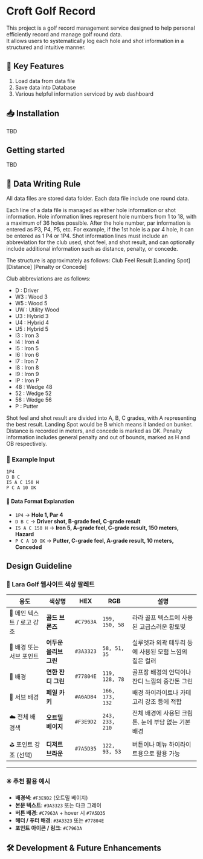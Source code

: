 # Croft Golf Record

This project is a golf record management service designed to help personal efficiently record and manage golf round data.  
It allows users to systematically log each hole and shot information in a structured and intuitive manner.

## 🚀 Key Features
 1. Load data from data file
 1. Save data into Database
 1. Various helpful information serviced by web dashboard

## 📥 Installation
 TBD

## Getting started
 TBD

## 📝 Data Writing Rule

All data files are stored data folder.
Each data file include one round data.

Each line of a data file is managed as either hole information or shot information.
Hole information lines represent hole numbers from 1 to 18, with a maximum of 36 holes possible.
After the hole number, par information is entered as P3, P4, P5, etc.
For example, if the 1st hole is a par 4 hole, it can be entered as 1 P4 or 1P4.
Shot information lines must include an abbreviation for the club used, shot feel, and shot result, and can optionally include additional information such as distance, penalty, or concede.

The structure is approximately as follows:
Club Feel Result \[Landing Spot\] \[Distance\] \[Penalty or Concede\]

Club abbreviations are as follows:

 * D : Driver
 * W3 : Wood 3
 * W5 : Wood 5
 * UW : Utility Wood
 * U3 : Hybrid 3
 * U4 : Hybrid 4
 * U5 : Hybrid 5
 * I3 : Iron 3
 * I4 : Iron 4
 * I5 : Iron 5
 * I6 : Iron 6
 * I7 : Iron 7
 * I8 : Iron 8
 * I9 : Iron 9
 * IP : Iron P
 * 48 : Wedge 48
 * 52 : Wedge 52
 * 56 : Wedge 56
 * P : Putter

Shot feel and shot result are divided into A, B, C grades, with A representing the best result.
Landing Spot would be B which means it landed on bunker.
Distance is recorded in meters, and concede is marked as OK.
Penalty information includes general penalty and out of bounds, marked as H and OB respectively.

### 🎯 Example Input
```
1P4
D B C
I5 A C 150 H
P C A 10 OK
```
#### 📌 Data Format Explanation
- `1P4` → **Hole 1, Par 4**
- `D B C` → **Driver shot, B-grade feel, C-grade result**
- `I5 A C 150 H` → **Iron 5, A-grade feel, C-grade result, 150 meters, Hazard**
- `P C A 10 OK` → **Putter, C-grade feel, A-grade result, 10 meters, Conceded**

## Design Guideline

### 🎨 Lara Golf 웹사이트 색상 팔레트

| 용도                | 색상명            | HEX       | RGB             | 설명                              |
| ----------------- | -------------- | --------- | --------------- | ------------------------------- |
| 🎯 메인 텍스트 / 로고 강조 | **골드 브론즈**     | `#C7963A` | `199, 150, 58`  | 라라 골프 텍스트에 사용된 고급스러운 황토빛        |
| 🌿 배경 또는 서브 포인트   | **어두운 올리브 그린** | `#3A3323` | `58, 51, 35`    | 실루엣과 외곽 테두리 등에 사용된 모험 느낌의 짙은 컬러 |
| 🌄 배경             | **연한 잔디 그린**   | `#77804E` | `119, 128, 78`  | 골프장 배경의 언덕이나 잔디 느낌의 중간톤 그린      |
| 🌳 서브 배경          | **페일 카키**      | `#A6AD84` | `166, 173, 132` | 배경 하이라이트나 카테고리 강조 등에 적합         |
| ☁️ 전체 배경색         | **오트밀 베이지**    | `#F3E9D2` | `243, 233, 210` | 전체 배경에 사용된 크림톤. 눈에 부담 없는 기본 배경  |
| ⛳ 포인트 강조 (선택)     | **디저트 브라운**    | `#7A5D35` | `122, 93, 53`   | 버튼이나 메뉴 하이라이트용으로 활용 가능          |

---

### ✳️ 추천 활용 예시

* **배경색**: `#F3E9D2` (오트밀 베이지)
* **본문 텍스트**: `#3A3323` 또는 다크 그레이
* **버튼 배경**: `#C7963A` + hover 시 `#7A5D35`
* **헤더 / 푸터 배경**: `#3A3323` 또는 `#77804E`
* **포인트 아이콘 / 링크**: `#C7963A`


## 🛠️ Development & Future Enhancements



